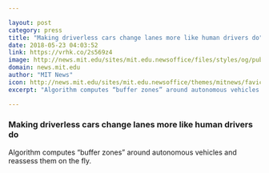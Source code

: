 ```yaml
---

layout: post
category: press
title: "Making driverless cars change lanes more like human drivers do"
date: 2018-05-23 04:03:52
link: https://vrhk.co/2s569z4
image: http://news.mit.edu/sites/mit.edu.newsoffice/files/styles/og/public/images/2018/MIT-Congestion-Navigation.jpg
domain: news.mit.edu
author: "MIT News"
icon: http://news.mit.edu/sites/mit.edu.newsoffice/themes/mitnews/favicon.ico
excerpt: "Algorithm computes “buffer zones” around autonomous vehicles and reassess them on the fly."

---
```


### Making driverless cars change lanes more like human drivers do

Algorithm computes “buffer zones” around autonomous vehicles and reassess them on the fly.
